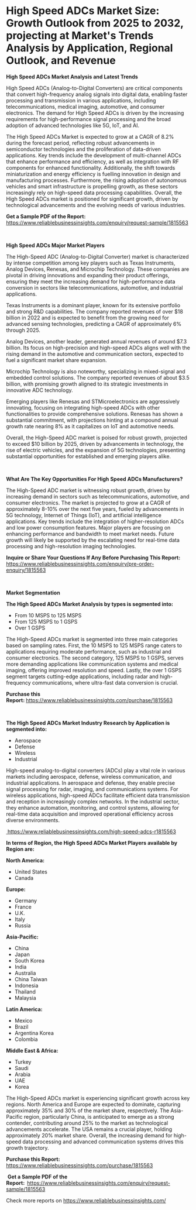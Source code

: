 <p><h1>High Speed ADCs Market Size: Growth Outlook from 2025 to 2032, projecting at Market's Trends Analysis by Application, Regional Outlook, and Revenue</h1></p><p><strong>High Speed ADCs Market Analysis and Latest Trends</strong></p>
<p><p>High Speed ADCs (Analog-to-Digital Converters) are critical components that convert high-frequency analog signals into digital data, enabling faster processing and transmission in various applications, including telecommunications, medical imaging, automotive, and consumer electronics. The demand for High Speed ADCs is driven by the increasing requirements for high-performance signal processing and the broad adoption of advanced technologies like 5G, IoT, and AI.</p><p>The High Speed ADCs Market is expected to grow at a CAGR of 8.2% during the forecast period, reflecting robust advancements in semiconductor technologies and the proliferation of data-driven applications. Key trends include the development of multi-channel ADCs that enhance performance and efficiency, as well as integration with RF components for enhanced functionality. Additionally, the shift towards miniaturization and energy efficiency is fuelling innovation in design and manufacturing processes. Furthermore, the rising adoption of autonomous vehicles and smart infrastructure is propelling growth, as these sectors increasingly rely on high-speed data processing capabilities. Overall, the High Speed ADCs market is positioned for significant growth, driven by technological advancements and the evolving needs of various industries.</p></p>
<p><strong>Get a Sample PDF of the Report:&nbsp;</strong> <a href="https://www.reliablebusinessinsights.com/enquiry/request-sample/1815563?utm_campaign=2032&utm_medium=2&utm_source=Github&utm_content=ia&utm_term=11022025&utm_id=high-speed-adcs">https://www.reliablebusinessinsights.com/enquiry/request-sample/1815563</a></p>
<p>&nbsp;</p>
<p><strong>High Speed ADCs Major Market Players</strong></p>
<p><p>The High-Speed ADC (Analog-to-Digital Converter) market is characterized by intense competition among key players such as Texas Instruments, Analog Devices, Renesas, and Microchip Technology. These companies are pivotal in driving innovations and expanding their product offerings, ensuring they meet the increasing demand for high-performance data conversion in sectors like telecommunications, automotive, and industrial applications.</p><p>Texas Instruments is a dominant player, known for its extensive portfolio and strong R&D capabilities. The company reported revenues of over $18 billion in 2022 and is expected to benefit from the growing need for advanced sensing technologies, predicting a CAGR of approximately 6% through 2025.</p><p>Analog Devices, another leader, generated annual revenues of around $7.3 billion. Its focus on high-precision and high-speed ADCs aligns well with the rising demand in the automotive and communication sectors, expected to fuel a significant market share expansion.</p><p>Microchip Technology is also noteworthy, specializing in mixed-signal and embedded control solutions. The company reported revenues of about $3.5 billion, with promising growth aligned to its strategic investments in innovative ADC technology. </p><p>Emerging players like Renesas and STMicroelectronics are aggressively innovating, focusing on integrating high-speed ADCs with other functionalities to provide comprehensive solutions. Renesas has shown a substantial commitment, with projections hinting at a compound annual growth rate nearing 8% as it capitalizes on IoT and automotive needs.</p><p>Overall, the High-Speed ADC market is poised for robust growth, projected to exceed $10 billion by 2025, driven by advancements in technology, the rise of electric vehicles, and the expansion of 5G technologies, presenting substantial opportunities for established and emerging players alike.</p></p>
<p>&nbsp;</p>
<p><strong>What Are The Key Opportunities For High Speed ADCs Manufacturers?</strong></p>
<p><p>The High-Speed ADC market is witnessing robust growth, driven by increasing demand in sectors such as telecommunications, automotive, and consumer electronics. The market is projected to grow at a CAGR of approximately 8-10% over the next five years, fueled by advancements in 5G technology, Internet of Things (IoT), and artificial intelligence applications. Key trends include the integration of higher-resolution ADCs and low power consumption features. Major players are focusing on enhancing performance and bandwidth to meet market needs. Future growth will likely be supported by the escalating need for real-time data processing and high-resolution imaging technologies.</p></p>
<p><strong>Inquire or Share Your Questions If Any Before Purchasing This Report:</strong> <a href="https://www.reliablebusinessinsights.com/enquiry/pre-order-enquiry/1815563?utm_campaign=2032&utm_medium=2&utm_source=Github&utm_content=ia&utm_term=11022025&utm_id=high-speed-adcs">https://www.reliablebusinessinsights.com/enquiry/pre-order-enquiry/1815563</a></p>
<p>&nbsp;</p>
<p><strong>Market Segmentation</strong></p>
<p><strong>The High Speed ADCs Market Analysis by types is segmented into:</strong></p>
<p><ul><li>From 10 MSPS to 125 MSPS</li><li>From 125 MSPS to 1 GSPS</li><li>Over 1 GSPS</li></ul></p>
<p><p>The High-Speed ADCs market is segmented into three main categories based on sampling rates. First, the 10 MSPS to 125 MSPS range caters to applications requiring moderate performance, such as industrial and consumer electronics. The second category, 125 MSPS to 1 GSPS, serves more demanding applications like communication systems and medical imaging, offering improved resolution and speed. Lastly, the over 1 GSPS segment targets cutting-edge applications, including radar and high-frequency communications, where ultra-fast data conversion is crucial.</p></p>
<p><strong>Purchase this Report:&nbsp;</strong><a href="https://www.reliablebusinessinsights.com/purchase/1815563?utm_campaign=2032&utm_medium=2&utm_source=Github&utm_content=ia&utm_term=11022025&utm_id=high-speed-adcs">https://www.reliablebusinessinsights.com/purchase/1815563</a></p>
<p>&nbsp;</p>
<p><strong>The High Speed ADCs Market Industry Research by Application is segmented into:</strong></p>
<p><ul><li>Aerospace</li><li>Defense</li><li>Wireless</li><li>Industrial</li></ul></p>
<p><p>High-speed analog-to-digital converters (ADCs) play a vital role in various markets including aerospace, defense, wireless communication, and industrial applications. In aerospace and defense, they enable precise signal processing for radar, imaging, and communications systems. For wireless applications, high-speed ADCs facilitate efficient data transmission and reception in increasingly complex networks. In the industrial sector, they enhance automation, monitoring, and control systems, allowing for real-time data acquisition and improved operational efficiency across diverse environments.</p></p>
<p><a href="https://www.reliablebusinessinsights.com/high-speed-adcs-r1815563?utm_campaign=2032&utm_medium=2&utm_source=Github&utm_content=ia&utm_term=11022025&utm_id=high-speed-adcs">&nbsp;https://www.reliablebusinessinsights.com/high-speed-adcs-r1815563</a></p>
<p><strong>In terms of Region, the High Speed ADCs Market Players available by Region are:</strong></p>
<p>
    <p> <strong> North America: </strong>
        <ul>
            <li>United States</li>
            <li>Canada</li>
        </ul>
        </p> 
    <p> <strong> Europe: </strong>
        <ul>
            <li>Germany</li>
            <li>France</li>
            <li>U.K.</li>
            <li>Italy</li>
            <li>Russia</li>
        </ul>
        </p> 
    <p> <strong> Asia-Pacific: </strong>
        <ul>
            <li>China</li>
            <li>Japan</li>
            <li>South Korea</li>
            <li>India</li>
            <li>Australia</li>
            <li>China Taiwan</li>
            <li>Indonesia</li>
            <li>Thailand</li>
            <li>Malaysia</li>
        </ul>
        </p> 
    <p> <strong> Latin America: </strong>
        <ul>
            <li>Mexico</li>
            <li>Brazil</li>
            <li>Argentina Korea</li>
            <li>Colombia</li>
        </ul>
        </p> 
    <p> <strong> Middle East & Africa: </strong>
        <ul>
            <li>Turkey</li>
            <li>Saudi</li>
            <li>Arabia</li>
            <li>UAE</li>
            <li>Korea</li>
        </ul>
    </p>
    </p>
<p><p>The High-Speed ADCs market is experiencing significant growth across key regions. North America and Europe are expected to dominate, capturing approximately 35% and 30% of the market share, respectively. The Asia-Pacific region, particularly China, is anticipated to emerge as a strong contender, contributing around 25% to the market as technological advancements accelerate. The USA remains a crucial player, holding approximately 20% market share. Overall, the increasing demand for high-speed data processing and advanced communication systems drives this growth trajectory.</p></p>
<p><strong>Purchase this Report: </strong><a href="https://www.reliablebusinessinsights.com/purchase/1815563?utm_campaign=2032&utm_medium=2&utm_source=Github&utm_content=ia&utm_term=11022025&utm_id=high-speed-adcs">https://www.reliablebusinessinsights.com/purchase/1815563</a></p>
<p>&nbsp;<strong>Get a Sample PDF of the Report:&nbsp;&nbsp;</strong><a href="https://www.reliablebusinessinsights.com/enquiry/request-sample/1815563?utm_campaign=2032&utm_medium=2&utm_source=Github&utm_content=ia&utm_term=11022025&utm_id=high-speed-adcs">https://www.reliablebusinessinsights.com/enquiry/request-sample/1815563</a></p>
<p><strong></strong></p>
<p>Check more reports on <a href="https://www.reliablebusinessinsights.com/?utm_campaign=2032&utm_medium=2&utm_source=Github&utm_content=ia&utm_term=11022025&utm_id=high-speed-adcs">https://www.reliablebusinessinsights.com/</a></p>